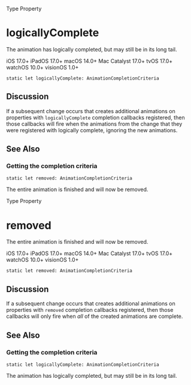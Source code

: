 Type Property

# logicallyComplete

The animation has logically completed, but may still be in its long tail.

iOS 17.0+  iPadOS 17.0+  macOS 14.0+  Mac Catalyst 17.0+  tvOS 17.0+  watchOS
10.0+  visionOS 1.0+

    
    
    static let logicallyComplete: AnimationCompletionCriteria

## Discussion

If a subsequent change occurs that creates additional animations on properties
with `logicallyComplete` completion callbacks registered, then those callbacks
will fire when the animations from the change that they were registered with
logically complete, ignoring the new animations.

## See Also

### Getting the completion criteria

`static let removed: AnimationCompletionCriteria`

The entire animation is finished and will now be removed.

Type Property

# removed

The entire animation is finished and will now be removed.

iOS 17.0+  iPadOS 17.0+  macOS 14.0+  Mac Catalyst 17.0+  tvOS 17.0+  watchOS
10.0+  visionOS 1.0+

    
    
    static let removed: AnimationCompletionCriteria

## Discussion

If a subsequent change occurs that creates additional animations on properties
with `removed` completion callbacks registered, then those callbacks will only
fire when _all_ of the created animations are complete.

## See Also

### Getting the completion criteria

`static let logicallyComplete: AnimationCompletionCriteria`

The animation has logically completed, but may still be in its long tail.

